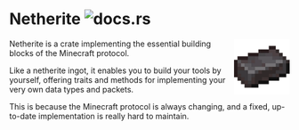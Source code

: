 # Netherite ![docs.rs](https://img.shields.io/docsrs/netherite)

<img src=".github/netherite.webp" align="right" width="100">

Netherite is a crate implementing the essential building blocks of the Minecraft protocol.

Like a netherite ingot, it enables you to build your tools by yourself, offering traits and methods
for implementing your very own data types and packets.

This is because the Minecraft protocol is always changing, and a fixed, up-to-date implementation is
really hard to maintain.